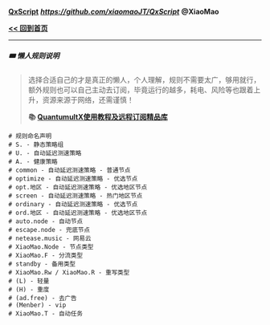 **[QxScript](https://github.com/xiaomaoJT/QxScript)**   ***https://github.com/xiaomaoJT/QxScript***  **@XiaoMao**

**[<< 回到首页](https://github.com/xiaomaoJT/QxScript)** 



------------

##### 🎟 懒人规则说明

> 选择合适自己的才是真正的懒人，个人理解，规则不需要太广，够用就行，额外规则也可以自己主动去订阅，毕竟运行的越多，耗电、风险等也跟着上升，资源来源于网络，还需谨慎！
>
> **📚 [QuantumultX使用教程及远程订阅精品库](https://github.com/xiaomaoJT/QxScript/blob/main/COURSE.md)**

```text
# 规则命名声明
# S. - 静态策略组
# U. - 自动延迟测速策略
# A. - 健康策略
# common - 自动延迟测速策略 - 普通节点
# optimize - 自动延迟测速策略 - 优选节点
# opt.地区 - 自动延迟测速策略 - 优选地区节点
# screen - 自动延迟测速策略 - 热门地区节点
# ordinary - 自动延迟测速策略 - 优选节点
# ord.地区 - 自动延迟测速策略 - 优选地区节点
# auto.node - 自动节点
# escape.node - 兜底节点
# netease.music - 网易云
# XiaoMao.Node - 节点类型
# XiaoMao.F - 分流类型
# standby - 备用类型
# XiaoMao.Rw / XiaoMao.R - 重写类型
# (L) - 轻量
# (H) - 重度
# (ad.free) - 去广告
# (Menber) - vip
# XiaoMao.T - 自动任务
```

